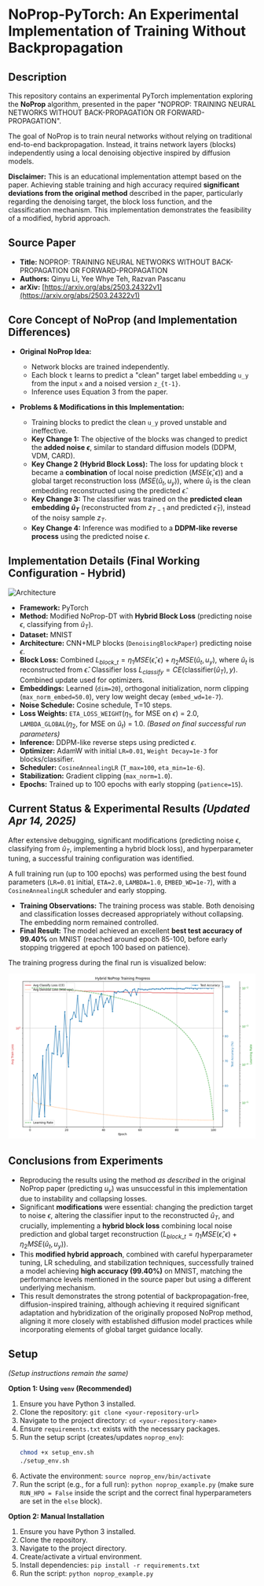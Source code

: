 # NoProp-PyTorch: An Experimental Implementation of Training Without Backpropagation

## Description

This repository contains an experimental PyTorch implementation exploring the **NoProp** algorithm, presented in the paper "NOPROP: TRAINING NEURAL NETWORKS WITHOUT BACK-PROPAGATION OR FORWARD-PROPAGATION".

The goal of NoProp is to train neural networks without relying on traditional end-to-end backpropagation. Instead, it trains network layers (blocks) independently using a local denoising objective inspired by diffusion models.

**Disclaimer:** This is an educational implementation attempt based on the paper. Achieving stable training and high accuracy required **significant deviations from the original method** described in the paper, particularly regarding the denoising target, the block loss function, and the classification mechanism. This implementation demonstrates the feasibility of a modified, hybrid approach.

## Source Paper

* **Title:** NOPROP: TRAINING NEURAL NETWORKS WITHOUT BACK-PROPAGATION OR FORWARD-PROPAGATION
* **Authors:** Qinyu Li, Yee Whye Teh, Razvan Pascanu
* **arXiv:** [https://arxiv.org/abs/2503.24322v1](https://arxiv.org/abs/2503.24322v1) 

## Core Concept of NoProp (and Implementation Differences)

* **Original NoProp Idea:**
    * Network blocks are trained independently.
    * Each block `t` learns to predict a "clean" target label embedding `u_y` from the input `x` and a noised version `z_{t-1}`.
    * Inference uses Equation 3 from the paper.

* **Problems & Modifications in this Implementation:**
    * Training blocks to predict the clean `u_y` proved unstable and ineffective.
    * **Key Change 1:** The objective of the blocks was changed to predict the **added noise $\epsilon$**, similar to standard diffusion models (DDPM, VDM, CARD).
    * **Key Change 2 (Hybrid Block Loss):** The loss for updating block `t` became a **combination** of local noise prediction ($MSE(\hat{\epsilon}, \epsilon)$) and a global target reconstruction loss ($MSE(\hat{u}_t, u_y)$), where $\hat{u}_t$ is the clean embedding reconstructed using the predicted $\hat{\epsilon}$.
    * **Key Change 3:** The classifier was trained on the **predicted clean embedding $\hat{u}_T$** (reconstructed from $z_{T-1}$ and predicted $\hat{\epsilon}_T$), instead of the noisy sample $z_T$.
    * **Key Change 4:** Inference was modified to a **DDPM-like reverse process** using the predicted noise $\epsilon$.

## Implementation Details (Final Working Configuration - Hybrid)

![Architecture](https://www.mermaidchart.com/raw/8b1379d3-1772-4e46-8848-794b581db521?theme=light&version=v0.1&format=svg)

* **Framework:** PyTorch
* **Method:** Modified NoProp-DT with **Hybrid Block Loss** (predicting noise $\epsilon$, classifying from $\hat{u}_T$).
* **Dataset:** MNIST
* **Architecture:** CNN+MLP blocks (`DenoisingBlockPaper`) predicting noise $\epsilon$.
* **Block Loss:** Combined $L_{block\_t} = \eta_1 MSE(\hat{\epsilon}, \epsilon) + \eta_2 MSE(\hat{u}_t, u_y)$, where $\hat{u}_t$ is reconstructed from $\hat{\epsilon}$. Classifier loss $L_{classify}=CE(\text{classifier}(\hat{u}_T), y)$. Combined update used for optimizers.
* **Embeddings:** Learned (`dim=20`), orthogonal initialization, norm clipping (`max_norm_embed=50.0`), very low weight decay (`embed_wd=1e-7`).
* **Noise Schedule:** Cosine schedule, T=10 steps.
* **Loss Weights:** `ETA_LOSS_WEIGHT`($\eta_1$, for MSE on $\epsilon$) = 2.0, `LAMBDA_GLOBAL`($\eta_2$, for MSE on $\hat{u}_t$) = 1.0. *(Based on final successful run parameters)*
* **Inference:** DDPM-like reverse steps using predicted $\epsilon$.
* **Optimizer:** AdamW with initial `LR=0.01`, `Weight Decay=1e-3` for blocks/classifier.
* **Scheduler:** `CosineAnnealingLR` (`T_max=100`, `eta_min=1e-6`).
* **Stabilization:** Gradient clipping (`max_norm=1.0`).
* **Epochs:** Trained up to 100 epochs with early stopping (`patience=15`).

## Current Status & Experimental Results *(Updated Apr 14, 2025)*

After extensive debugging, significant modifications (predicting noise $\epsilon$, classifying from $\hat{u}_T$, implementing a hybrid block loss), and hyperparameter tuning, a successful training configuration was identified.

A full training run (up to 100 epochs) was performed using the best found parameters (`LR=0.01` initial, `ETA=2.0`, `LAMBDA=1.0`, `EMBED_WD=1e-7`), with a `CosineAnnealingLR` scheduler and early stopping.

* **Training Observations:** The training process was stable. Both denoising and classification losses decreased appropriately without collapsing. The embedding norm remained controlled.
* **Final Result:** The model achieved an excellent **best test accuracy of 99.40%** on MNIST (reached around epoch 85-100, before early stopping triggered at epoch 100 based on patience).

The training progress during the final run is visualized below:

![Final Hybrid Training Progress](training_progress_hybrid.png)

## Conclusions from Experiments

* Reproducing the results using the method *as described* in the original NoProp paper (predicting $u_y$) was unsuccessful in this implementation due to instability and collapsing losses.
* Significant **modifications** were essential: changing the prediction target to noise $\epsilon$, altering the classifier input to the reconstructed $\hat{u}_T$, and crucially, implementing a **hybrid block loss** combining local noise prediction and global target reconstruction ($L_{block\_t} = \eta_1 MSE(\hat{\epsilon}, \epsilon) + \eta_2 MSE(\hat{u}_t, u_y)$).
* This **modified hybrid approach**, combined with careful hyperparameter tuning, LR scheduling, and stabilization techniques, successfully trained a model achieving **high accuracy (99.40%)** on MNIST, matching the performance levels mentioned in the source paper but using a different underlying mechanism.
* This result demonstrates the strong potential of backpropagation-free, diffusion-inspired training, although achieving it required significant adaptation and hybridization of the originally proposed NoProp method, aligning it more closely with established diffusion model practices while incorporating elements of global target guidance locally.

## Setup

*(Setup instructions remain the same)*

**Option 1: Using `venv` (Recommended)**
1.  Ensure you have Python 3 installed.
2.  Clone the repository: `git clone <your-repository-url>`
3.  Navigate to the project directory: `cd <your-repository-name>`
4.  Ensure `requirements.txt` exists with the necessary packages.
5.  Run the setup script (creates/updates `noprop_env`):
    ```bash
    chmod +x setup_env.sh
    ./setup_env.sh
    ```
6.  Activate the environment: `source noprop_env/bin/activate`
7.  Run the script (e.g., for a full run): `python noprop_example.py` (make sure `RUN_HPO = False` inside the script and the correct final hyperparameters are set in the `else` block).

**Option 2: Manual Installation**
1.  Ensure you have Python 3 installed.
2.  Clone the repository.
3.  Navigate to the project directory.
4.  Create/activate a virtual environment.
5.  Install dependencies: `pip install -r requirements.txt`
6.  Run the script: `python noprop_example.py`